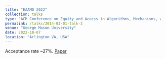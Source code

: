 ```yaml
---
title: "EAAMO 2022"
collection: talks
type: "ACM Conference on Equity and Access in Algorithms, Mechanisms, and Optimization"
permalink: /talks/2014-03-01-talk-3
venue: "George Mason University"
date: 2022-10-07
location: "Arlington VA, USA"
---
```


Acceptance rate ~27%. [Paper](https://arxiv.org/abs/2110.00734)
